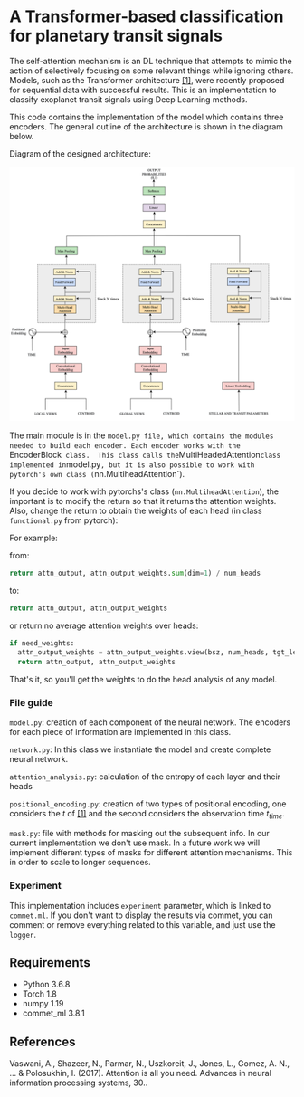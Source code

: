 # A Transformer-based classification for planetary transit signals

The self-attention mechanism is an DL technique that attempts to mimic the action of selectively focusing on some relevant things while ignoring others. Models, such as the Transformer architecture [[1]](#1), were recently proposed for sequential data with successful results. This is an implementation to classify exoplanet transit signals using Deep Learning methods. 


This code contains the implementation of the model which contains three encoders. The general outline of the architecture is shown in the diagram below.


Diagram of the designed architecture:

<img src='imgs/model_exo.png' width='800'>


The main module is in the `model.py file, which contains the modules needed to build each encoder. Each encoder works with the `EncoderBlock`  class.  This class calls the `MultiHeadedAttention` class implemented in `model.py`, but it is also possible to work with pytorch's own class (`nn.MultiheadAttention`). 

If you decide to work with pytorchs's class (`nn.MultiheadAttention`), the important is to modify the return so that it returns the attention weights. Also, change the return to obtain the weights of each head (in class `functional.py` from pytorch):

For example:

from:
```python 
return attn_output, attn_output_weights.sum(dim=1) / num_heads
```

to:
```python
return attn_output, attn_output_weights
```

or return no average attention weights over heads:

```python
if need_weights:
  attn_output_weights = attn_output_weights.view(bsz, num_heads, tgt_len, src_len)
  return attn_output, attn_output_weights
```




That's it, so you'll get the weights to do the head analysis of any model.

### File guide

`model.py`: creation of each component of the neural network. The encoders for each piece of information are implemented in this class.

`network.py`: In this class we instantiate the model and create complete neural network.

`attention_analysis.py`: calculation of the entropy of each layer and their heads

`positional_encoding.py`: creation of two types of positional encoding, one considers the $t$ of [[1]](#1) and the second considers the observation time $t_{time}$.

`mask.py`: file with methods for masking out the subsequent info. In our current implementation we don't use mask. In a future work we will implement different types of masks for different attention mechanisms. This in order to scale to longer sequences.


### Experiment

This implementation includes `experiment` parameter, which is linked to `commet.ml`. If you don't want to display the results via commet, you can comment or remove everything related to this variable, and just use the `logger`.

## Requirements

- Python 3.6.8
- Torch 1.8
- numpy 1.19
- commet_ml 3.8.1

## References
<a id="1"></a> 
Vaswani, A., Shazeer, N., Parmar, N., Uszkoreit, J., Jones, L., Gomez, A. N., ... & Polosukhin, I. (2017). Attention is all you need. Advances in neural information processing systems, 30..
